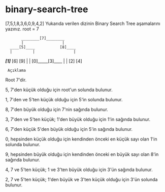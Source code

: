 # binary-search-tree
[7,5,1,8,3,6,0,9,4,2]
Yukarıda verilen dizinin Binary Search Tree aşamalarını yazınız.
root = 7

           ________[7]________
           |                 |
      ____[5]____           [8]____
      |         |                 |
  ___[1]___    [6]               [9]
  |       |
 [0]_____[3]____
      |        |
     [2]      [4]
     
     Açıklama
Root 7'dir.

5, 7'den küçük olduğu için root'un solunda bulunur.

1, 7'den ve 5'ten küçük olduğu için 5'in solunda bulunur.

8, 7'den büyük olduğu için 7'nin sağında bulunur.

3, 7'den ve 5'ten küçük; 1'den büyük olduğu için 1'in sağında bulunur.

6, 7'den küçük 5'den büyük olduğu için 5'in sağında bulunur.

0, hepsinden küçük olduğu için kendinden önceki en küçük sayı olan 1'in solunda bulunur.

9, hepsinden büyük olduğu için kendinden önceki en büyük sayı olan 8'in sağında bulunur.

4, 7 ve 5'ten küçük; 1 ve 3'ten büyük olduğu için 3'ün sağında bulunur.

2, 7 ve 5'ten küçük; 1'den büyük ve 3'ten küçük olduğu için 3'ün solunda bulunur.

